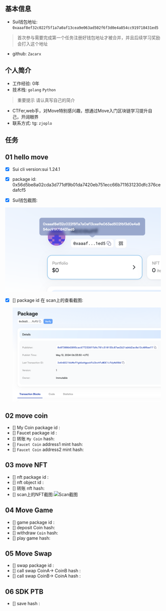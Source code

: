## 基本信息
- Sui钱包地址: `0xaaaf8ef32c022f5f1a7a0af13cea9e063ad502f6f3d0e4a854cc919718431ed5`
> 首次参与需要完成第一个任务注册好钱包地址才被合并，并且后续学习奖励会打入这个地址
- github: `Zacarx`

## 个人简介
- 工作经验: 0年
- 技术栈: `golang` `Python`
> 重要提示 请认真写自己的简介
- CTFer,web手，对Move特别感兴趣，想通过Move入门区块链学习提升自己，开阔眼界
- 联系方式: tg: `zjoplo` 

## 任务

##   01 hello move  

- [x] Sui cli version:sui 1.24.1

- [x] package id: 0x56d5be8a02cda3d771df9b01da7420eb751ecc66b711631230dfc376cedafcf5

- [x]  Sui钱包截图: 

  ![image-20240512173304214](./img/image-20240512173304214.png)

- [x] [] package id 在 scan上的查看截图:

  ![image-20240512172410027](./img/image-20240512172410027.png)

##   02 move coin
- [] My Coin package id : 
- [] Faucet package id : 
- [] 转账 `My Coin` hash:
- [] `Faucet Coin` address1 mint hash:
- [] `Faucet Coin` address2 mint hash:

##   03 move NFT
- [] nft package id :
- [] nft object id : 
- [] 转账 nft  hash:
- [] scan上的NFT截图:![Scan截图](./images/你的图片地址)

##   04 Move Game
- [] game package id :
- [] deposit Coin hash:
- [] withdraw `Coin` hash:
- [] play game hash:

##   05 Move Swap
- [] swap package id :
- [] call swap CoinA-> CoinB  hash :
- [] call swap CoinB-> CoinA  hash :

##   06 SDK PTB
- [] save hash :
